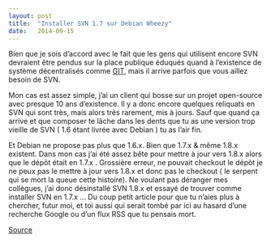 ```yaml
---
layout:	post
title:	"Installer SVN 1.7 sur Debian Wheezy"
date:	2014-09-15
---
```


  Bien que je sois d’accord avec le fait que les gens qui utilisent encore SVN devraient être pendus sur la place publique éduqués quand à l’existence de système décentralisés comme [GIT](http://git-scm.com), mais il arrive parfois que vous aillez besoin de SVN.

Mon cas est assez simple, j’ai un client qui bosse sur un projet open-source avec presque 10 ans d’existence. Il y a donc encore quelques reliquats en SVN qui sont très, mais alors très rarement, mis à jours. Sauf que quand ça arrive et que composer te lâche dans les dents que tu as une version trop vieille de SVN ( 1.6 étant livrée avec Debian ) tu as l’air fin.

Et Debian ne propose pas plus que 1.6.x. Bien que 1.7.x & même 1.8.x existent. Dans mon cas j’ai été assez bête pour mettre à jour vers 1.8.x alors que le dépôt était en 1.7.x . Grossière erreur, ne pouvait checkout le dépôt je ne peux pas le mettre à jour vers 1.8.x et donc pas le checkout ( le serpent qui se mort la queue cette histoire). Ne voulant pas déranger mes collègues, j’ai donc désinstallé SVN 1.8.x et essayé de trouver comme installer SVN en 1.7.x … Du coup petit article pour que tu n’aies plus à chercher, futur moi, et toi aussi qui serait tombé par ici au hasard d’une recherche Google ou d’un flux RSS que tu pensais mort.

[Source](http://s.thibau.lt/XXUZ)

  